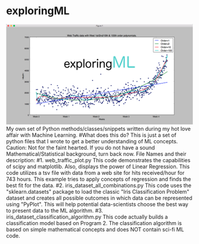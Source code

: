 # exploringML
![exploringML](https://raw.githubusercontent.com/chitkosarvesh/exploringML/master/resources/exploringML.png)
My own set of Python methods/classes/snippets written during my hot love affair with Machine Learning.
#What does this do?
This is just a set of python files that I wrote to get a better understanding of ML concepts.
Caution: Not for the faint hearted. If you do not have a sound Mathematical/Statistical background, turn back now.
File Names and their description:
#1. web_traffic_plot.py
 This code demonstrates the capabilities of scipy and matplotlib. Also, displays the power of Linear Regression.
This code utilizes a tsv file with data from a web site for hits received/hour for 743 hours. This example tries to apply concepts of regression
and finds the best fit for the data.
#2. iris_dataset_all_combinations.py
 This code uses the "sklearn.datasets" package to load the classic
"Iris Classification Problem" dataset and creates all possible outcomes in which data can be represented using "PyPlot".
This will help potential data-scientists choose the best way to present data to the ML algorithm.
#3. iris_dataset_classification_algorithm.py
This code actually builds a classification model based on Program 2. The classification algorithm is based on simple mathematical concepts and does NOT contain sci-fi ML code.
